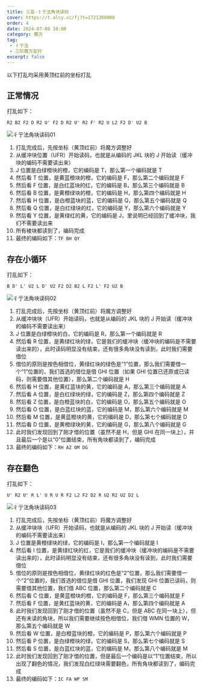 ```yaml
---
title: 三盲-彳亍法角块读码
cover: https://t.alcy.cc/fj?t=1721268000
order: 4
date: 2024-07-08 10:00
category: 魔方
tag: 
 - 彳亍法
 - 三阶魔方盲拧
excerpt: false
---
```


以下打乱均采用黄顶红前的坐标打乱

## 正常情况

打乱如下：

`R2 B2 F2 D R2 U' F2 D R2 U' R2 F' R2 U L2 F2 D' U2 B` 

![彳亍法角块读码01](https://zhf-picture.oss-cn-qingdao.aliyuncs.com/3x3x3BLD/彳亍法角块读码01.jpg)

1. 打乱完成后，先按坐标（黄顶红前）将魔方调整好
2. 从缓冲块位置（UFR）开始读码，也就是从编码的 JKL 块的 J 开始读（缓冲块的编码不需要读出来）
3. J 位置是白绿橙块的橙，它的编码是 T，那么第一个编码就是 T
4. 然后看 T 位置，是黄蓝橙块的橙，它的编码是 F，那么第二个编码就是 F
5. 然后看 F 位置，是白红蓝块的红，它的编码是 B，那么第三个编码就是 B
6. 然后看 B 位置，是黄橙绿块的橙，它的编码是 H，那么第四个编码就是 H
7. 然后看 H 位置，是白橙蓝块的蓝，它的编码是 Q，那么第五个编码就是 Q
8. 然后看 Q 位置，是白红绿块的红，它的编码是 Y，那么第六个编码就是 Y
9. 然后看 Y 位置，是黄绿红的黄，它的编码是 J，里说明已经回到了缓冲块，我们不需要读出来
10. 所有棱块都读到了，编码完成
11. 最终的编码如下：`TF BH QY`

## 存在小循环

打乱如下：

`B D' L' U2 L D' U2 F2 D2 B2 L F2 L' F2 U2 B` 

![彳亍法角块读码02](https://zhf-picture.oss-cn-qingdao.aliyuncs.com/3x3x3BLD/彳亍法角块读码02.jpg)

1. 打乱完成后，先按坐标（黄顶红前）将魔方调整好
2. 从缓冲块块（UFR）开始读码，也就是从编码的 JKL 块的 J 开始读（缓冲块的编码不需要读出来）
3. J 位置是白绿橙块的白，它的编码是 R，那么第一个编码就是 R
4. 然后看 R 位置，是黄绿红块的绿，它是我们的缓冲块（缓冲块的编码是不需要读出来的），此时读码明显没有结束，还有很多角块没有读到，此时我们需要借位
5. 借位的原则是按色相借位，黄绿红块的绿色是“1”位置，那么我们需要借一个“1”位置的，我们首选的借位是借 GHI 位置（如果 GHI 位置已还原或已读码，则需要借其他位置），那么第二个编码就是 H
6. 然后看 H 位置，是黄红蓝块的黄，它的编码是 A，那么第三个编码就是 A
7. 然后看 A 位置，是白红绿块的绿，它的编码是 Z，那么第四个编码就是 Z
8. 然后看 Z 位置，是白橙蓝块的白，它的编码是 O，那么第五个编码就是 O
9. 然后看 O 位置，是白蓝红块的蓝，它的编码是 M，那么第六个编码就是 M
10. 然后看 M 位置，是黄蓝橙块的黄，它的编码是 D，那么第七个编码就是 D
11. 然后看 D 位置，是黄橙绿块的黄，它的编码是 G，那么第八个编码就是 G
12. 此时我们发现回到了刚才借的位置（虽然不是 H，但是 GHI 在同一块上），并且最后一个是以“0”位置结束，所有角块都读到了，编码完成
13. 最终的编码如下：`RH AZ OM DG`

## 存在翻色

打乱如下：

`U' R2 U' R L' U R U R F2 L2 F2 D2 R U2 R2 U2 D2 L` 

![彳亍法角块读码03](https://zhf-picture.oss-cn-qingdao.aliyuncs.com/3x3x3BLD/彳亍法角块读码03.jpg)

1. 打乱完成后，先按坐标（黄顶红前）将魔方调整好
2. 从缓冲块块（UFR）开始读码，也就是从编码的 JKL 块的 J 开始读（缓冲块的编码不需要读出来）
3. J 位置是黄橙绿块的绿，它的编码是 I，那么第一个编码就是 I
4. 然后看 I 位置，是黄绿红块的红，它是我们的缓冲块（缓冲块的编码是不需要读出来的），此时读码明显没有结束，还有很多角块没有读到，此时我们需要借位
5. 借位的原则是按色相借位，黄绿红块的红色是“2”位置，那么我们需要借一个“2”位置的，我们首选的借位是借 GHI 位置，我们发现 GHI 位置已读码，则需要借其他位置，我们借 ABC 位置，那么第二个编码就是 C
6. 然后看 C 位置，是黄蓝橙块的橙，它的编码是 F，那么第三个编码就是 F
7. 然后看 F 位置，是黄红蓝块的黄，它的编码是 A，那么第四个编码就是 A
8. 此时我们发现回到了刚才借的位置（虽然不是 C，但是 ABC 在同一块上），但还有未读的角块，所以我们需要继续按色相借位，我们借 WMN 位置的 W，那么第五个编码就是 W
9. 然后看 W 位置，是白橙蓝块的橙，它的编码是 P，那么第六个编码就是 P
10. 然后看 P 位置，是白绿橙块的绿，它的编码是 S，那么第七个编码就是 S
11. 然后看 S 位置，是白蓝红块的蓝，它的编码是 M，那么第八个编码就是 M
12. 此时我们发现回到了刚才借的位置，但是最后一个编码是以“1”位置结束，所以出现了翻色的情况，我们发现白红绿块需要翻色，所有角块都读到了，编码完成
13. 最终的编码如下：`IC FA WP SM`

